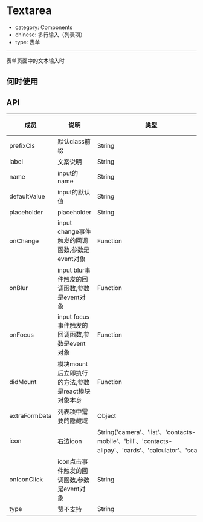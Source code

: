 # Textarea

- category: Components
- chinese: 多行输入（列表项）
- type: 表单

---

表单页面中的文本输入时

## 何时使用



## API


| 成员        | 说明           | 类型               | 默认值       |
|------------|----------------|--------------------|--------------|
| prefixCls    | 默认class前缀        | String |   'am'  |
| label    | 文案说明        | String |   无  |
| name    | input的name        | String |   无  |
| defaultValue    | input的默认值        | String |   无  |
| placeholder      | placeholder        | String |   无  |
| onChange    | input change事件触发的回调函数,参数是event对象 | Function |   无  |
| onBlur     | input blur事件触发的回调函数,参数是event对象 | Function |   无  |
| onFocus    | input focus事件触发的回调函数,参数是event对象 | Function |   无  |
| didMount   | 模块mount后立即执行的方法,参数是react模块对象本身 | Function |   无  |
| extraFormData   | 列表项中需要的隐藏域        | Object |   无  |
| icon      | 右边icon        | String('camera'、'list'、'contacts-mobile'、'bill'、'contacts-alipay'、'cards'、'calculator'、'scan') |   无  |
| onIconClick      | icon点击事件触发的回调函数,参数是event对象 | String |   无  |
| type       | 赞不支持        | String |   无  |
